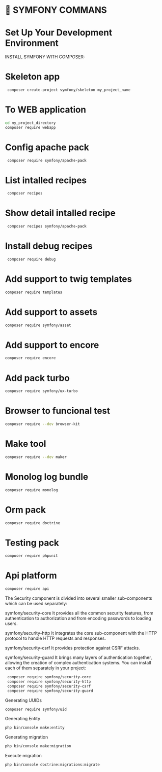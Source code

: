 # 🚀 SYMFONY COMMANS

# Set Up Your Development Environment

INSTALL SYMFONY WITH COMPOSER:

# Skeleton app
```bash
 composer create-project symfony/skeleton my_project_name
```

# To WEB application
```bash
cd my_project_directory
composer require webapp
```

# Config apache pack
```bash
 composer require symfony/apache-pack
```

# List intalled recipes
```bash
 composer recipes
```

# Show detail intalled recipe
```bash
 composer recipes symfony/apache-pack
```

# Install debug recipes
```bash
 composer require debug
```

# Add support to twig templates
```bash
composer require templates
```

# Add support to assets
```bash
composer require symfony/asset
```

# Add support to encore
```bash
composer require encore
```

# Add pack turbo 
```bash
composer require symfony/ux-turbo
```


# Browser to funcional test
```bash
composer require --dev browser-kit
```

# Make tool
```bash
composer require --dev maker
```

# Monolog log bundle 
```bash
composer require monolog
```

# Orm pack
```bash
composer require doctrine
```

# Testing pack
```bash
composer require phpunit
```

# Api platform
```bash
composer require api
```


The Security component is divided into several smaller sub-components which can be used separately:


symfony/security-core
It provides all the common security features, from authentication to authorization and from encoding 
passwords to loading users.


symfony/security-http
It integrates the core sub-component with the HTTP protocol to handle HTTP requests and responses.


symfony/security-csrf
It provides protection against CSRF attacks.


symfony/security-guard
It brings many layers of authentication together, allowing the creation of complex authentication systems.
You can install each of them separately in your project:

```bash
 composer require symfony/security-core
 composer require symfony/security-http
 composer require symfony/security-csrf
 composer require symfony/security-guard
```

Generating UUIDs
```bash
composer require symfony/uid
```


Generating Entity
```bash
php bin/console make:entity
```

Generating migration
```bash
php bin/console make:migration
```

Execute migration
```bash
php bin/console doctrine:migrations:migrate
```
